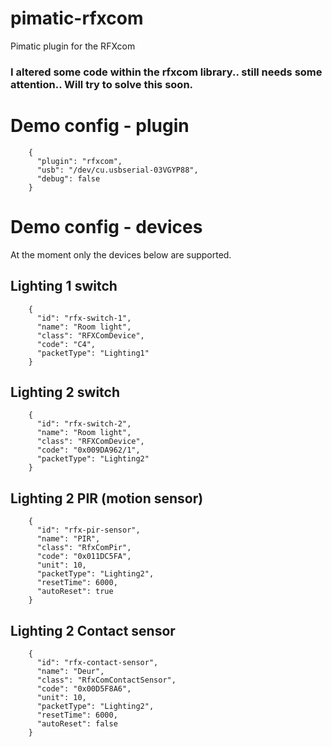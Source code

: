 # pimatic-rfxcom

Pimatic plugin for the RFXcom

### I altered some code within the rfxcom library.. still needs some attention.. Will try to solve this soon.

# Demo config - plugin

```
    {
      "plugin": "rfxcom",
      "usb": "/dev/cu.usbserial-03VGYP88",
      "debug": false
    }
```

# Demo config - devices

At the moment only the devices below are supported.

## Lighting 1 switch

```
    {
      "id": "rfx-switch-1",
      "name": "Room light",
      "class": "RFXComDevice",
      "code": "C4",
      "packetType": "Lighting1"
    }
```

## Lighting 2 switch

```
    {
      "id": "rfx-switch-2",
      "name": "Room light",
      "class": "RFXComDevice",
      "code": "0x009DA962/1",
      "packetType": "Lighting2"
    }
```

## Lighting 2 PIR (motion sensor)

```
    {
      "id": "rfx-pir-sensor",
      "name": "PIR",
      "class": "RfxComPir",
      "code": "0x011DC5FA",
      "unit": 10,
      "packetType": "Lighting2",
      "resetTime": 6000,
      "autoReset": true
    }
```

## Lighting 2 Contact sensor

```
    {
      "id": "rfx-contact-sensor",
      "name": "Deur",
      "class": "RfxComContactSensor",
      "code": "0x00D5F8A6",
      "unit": 10,
      "packetType": "Lighting2",
      "resetTime": 6000,
      "autoReset": false
    }
```

